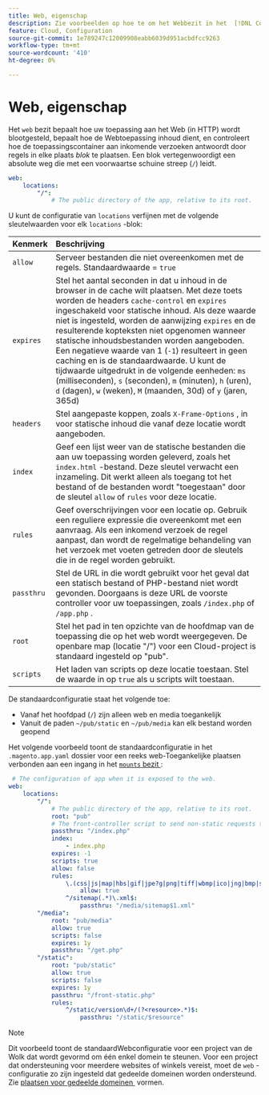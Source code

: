 ```yaml
---
title: Web, eigenschap
description: Zie voorbeelden op hoe te om het Webbezit in het  [!DNL Commerce]  dossier van de toepassingsconfiguratie te vormen.
feature: Cloud, Configuration
source-git-commit: 1e789247c12009908eabb6039d951acbdfcc9263
workflow-type: tm+mt
source-wordcount: '410'
ht-degree: 0%

---
```


# Web, eigenschap

Het `web` bezit bepaalt hoe uw toepassing aan het Web (in HTTP) wordt blootgesteld, bepaalt hoe de Webtoepassing inhoud dient, en controleert hoe de toepassingscontainer aan inkomende verzoeken antwoordt door regels in elke plaats _blok_ te plaatsen. Een blok vertegenwoordigt een absolute weg die met een voorwaartse schuine streep (`/`) leidt.

```yaml
web:
    locations:
        "/":
            # The public directory of the app, relative to its root.
```

U kunt de configuratie van `locations` verfijnen met de volgende sleutelwaarden voor elk `locations` -blok:

| Kenmerk | Beschrijving |
| :--- | :--- |
| `allow` | Serveer bestanden die niet overeenkomen met de regels. Standaardwaarde = `true` |
| `expires` | Stel het aantal seconden in dat u inhoud in de browser in de cache wilt plaatsen. Met deze toets worden de headers `cache-control` en `expires` ingeschakeld voor statische inhoud. Als deze waarde niet is ingesteld, worden de aanwijzing `expires` en de resulterende kopteksten niet opgenomen wanneer statische inhoudsbestanden worden aangeboden. Een negatieve waarde van 1 (`-1`) resulteert in geen caching en is de standaardwaarde. U kunt de tijdwaarde uitgedrukt in de volgende eenheden: `ms` (milliseconden), `s` (seconden), `m` (minuten), `h` (uren), `d` (dagen), `w` (weken), `M` (maanden, 30d) of `y` (jaren, 365d) |
| `headers` | Stel aangepaste koppen, zoals `X-Frame-Options` , in voor statische inhoud die vanaf deze locatie wordt aangeboden. |
| `index` | Geef een lijst weer van de statische bestanden die aan uw toepassing worden geleverd, zoals het `index.html` -bestand. Deze sleutel verwacht een inzameling. Dit werkt alleen als toegang tot het bestand of de bestanden wordt &quot;toegestaan&quot; door de sleutel `allow` of `rules` voor deze locatie. |
| `rules` | Geef overschrijvingen voor een locatie op. Gebruik een reguliere expressie die overeenkomt met een aanvraag. Als een inkomend verzoek de regel aanpast, dan wordt de regelmatige behandeling van het verzoek met voeten getreden door de sleutels die in de regel worden gebruikt. |
| `passthru` | Stel de URL in die wordt gebruikt voor het geval dat een statisch bestand of PHP-bestand niet wordt gevonden. Doorgaans is deze URL de voorste controller voor uw toepassingen, zoals `/index.php` of `/app.php` . |
| `root` | Stel het pad in ten opzichte van de hoofdmap van de toepassing die op het web wordt weergegeven. De openbare map (locatie &quot;/&quot;) voor een Cloud-project is standaard ingesteld op &quot;pub&quot;. |
| `scripts` | Het laden van scripts op deze locatie toestaan. Stel de waarde in op `true` als u scripts wilt toestaan. |

De standaardconfiguratie staat het volgende toe:

- Vanaf het hoofdpad (`/`) zijn alleen web en media toegankelijk
- Vanuit de paden `~/pub/static` en `~/pub/media` kan elk bestand worden geopend

Het volgende voorbeeld toont de standaardconfiguratie in het `.magento.app.yaml` dossier voor een reeks web-Toegankelijke plaatsen verbonden aan een ingang in het [`mounts` bezit &#x200B;](properties.md#mounts):

```yaml
 # The configuration of app when it is exposed to the web.
web:
    locations:
        "/":
            # The public directory of the app, relative to its root.
            root: "pub"
            # The front-controller script to send non-static requests to.
            passthru: "/index.php"
            index:
                - index.php
            expires: -1
            scripts: true
            allow: false
            rules:
                \.(css|js|map|hbs|gif|jpe?g|png|tiff|wbmp|ico|jng|bmp|svgz|midi?|mp?ga|mp2|mp3|m4a|ra|weba|3gpp?|mp4|mpe?g|mpe|ogv|mov|webm|flv|mng|asx|asf|wmv|avi|ogx|swf|jar|ttf|eot|woff|otf|html?)$:
                    allow: true
                ^/sitemap(.*)\.xml$:
                    passthru: "/media/sitemap$1.xml"
        "/media":
            root: "pub/media"
            allow: true
            scripts: false
            expires: 1y
            passthru: "/get.php"
        "/static":
            root: "pub/static"
            allow: true
            scripts: false
            expires: 1y
            passthru: "/front-static.php"
            rules:
                ^/static/version\d+/(?<resource>.*)$:
                    passthru: "/static/$resource"
```

>[!NOTE]
>
>Dit voorbeeld toont de standaardWebconfiguratie voor een project van de Wolk dat wordt gevormd om één enkel domein te steunen. Voor een project dat ondersteuning voor meerdere websites of winkels vereist, moet de `web` -configuratie zo zijn ingesteld dat gedeelde domeinen worden ondersteund. Zie [&#x200B; plaatsen voor gedeelde domeinen &#x200B;](../store/multiple-sites.md#configure-locations-for-shared-domains) vormen.
